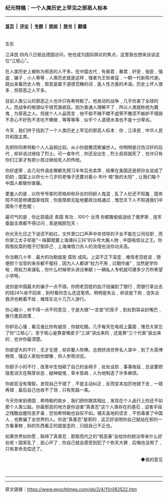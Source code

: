 ### 纪元特稿：一个人类历史上罕见之邪恶人标本

---

#### [首页](../../../..?n182522) &nbsp;|&nbsp; [评论](../../../../../epoch-comment?n182522) &nbsp;|&nbsp; [专题](../../../../../epoch-special?n182522) &nbsp;|&nbsp; [禁闻](../../../../../epoch-news?n182522) &nbsp;|&nbsp; [禁书](../../../../../books?n182522) &nbsp;|&nbsp; [翻墙](https://github.com/gfw-breaker/nogfw/blob/master/README.md?n182522)


<div class="post_content" id="artbody" itemprop="articleBody">
 <!-- article content begin -->
 <p>
  <font color="#ffffff">
   (http://www.epochtimes.com)
  </font>
  <br/>
  东东
 </p>
 <p>
  <ok href="/news/epochnews/home/_f801.htm">
   江泽民
  </ok>
  四月八日抵达德国访问，他也成为国际舆论的焦点，这里我也想来谈谈这位“江核心”。
 </p>
 <p>
  在人类历史上被称为邪恶的人不多。在中国古代﹐有昏君﹐暴君﹐奸臣﹐佞臣﹐强盗﹐骗子﹐小人等等﹐人类历史就是这样﹐强者为王败者寇﹐一朝一代新陈代谢。跳出来看历史人物﹐邪恶是属于道德范畴的词﹐是人性方面的术语。历史上坏人很多﹐但邪恶之人不多。
 </p>
 <p>
  目前人类公认的邪恶之人也许只有希特勒了。他发动的战争﹐几乎伤害了全球的人。而战争的根源似乎很荒唐疯狂。因为普通人理解不了﹐所以人类就称他为魔鬼﹐为邪恶之人。但就个人人品而言﹐他不偷不赌不嫖不虚荣不撒谎不嫉妒不懦弱不贪心不好色不贪吃不懒做﹐等等等等﹐似乎个人道德水准也不是十分卑劣。
 </p>
 <p>
  今天﹐我们终于找到了一个人类历史上罕见的邪恶人标本﹕你﹐江泽民﹐中华人民共和国主席。
 </p>
 <p>
  先把你同希特勒个人人品相比较。从小你就撒谎欺骗世人。你明明是日伪汉奸的后代﹐却非说过继给了烈士。可一查年代﹐你还没出生﹐烈士叔叔就死了﹐也许只有你们江家才有把小孩过继给死人的传统。
 </p>
 <p>
  你好虚荣﹐会几句外语走哪都先预习半年后去卖弄﹐结果在美国还是把孙女说成了奶奶﹔国宴上以你七十几岁的老嗓子还要对着小
  <ok href="/news/epochnews/home/_f702.htm">
   布什
  </ok>
  唱“我的太阳”﹐让我们每个中国人都替你害臊。
 </p>
 <p>
  更羞人的是﹐以你爷爷辈的资格却和孙女的同龄人鬼混﹐乱了人伦还不知羞﹐国务院不同意修建国家戏院﹐你竟厚颜无耻地要政治局通过﹐惟恐天下人不知道我们中国有个老色棍﹗
 </p>
 <p>
  最可气的是﹐你比慈僖还
  <ok href="/news/epochnews/home/_f801.htm">
   卖国
  </ok>
  有功﹐100个
  <ok href="/news/epochnews/home/_tw.html">
   台湾
  </ok>
  你都敢偷偷送给了俄罗斯﹐连军委副主席都不得过问﹐真是贼胆包天﹗
 </p>
 <p>
  你光天化日之下说谎不脸红。文件里口口声声中央领导的子女不能在公司任职﹐而你家江太子却是“一跺脚就要上海滩抖三抖”的头号大腕人物﹐中国电信业之王。你假借反腐的棍子打倒异己﹐上海滩借刀杀人的流氓也没你功夫高。
 </p>
 <p>
  你当朝几十年﹐最大的功勣就是
  <ok href="/news/epochnews/home/_f315.htm">
   腐败
  </ok>
  成风。上梁不正下梁歪﹐难怪老百姓说﹐随便抓个当官的来杀都不冤枉﹐因为人人都讲“权力不用﹐过期作废”﹐当然是学你啦﹐用权力来谋私﹐你什么时候带头讲过奉献﹖一辆私人专机就可建多少万所希望小学呀。
 </p>
 <p>
  说你是中国最大的骗子一点不错。你把老百姓的血汗钱骗到了银行﹐而银行拿出去的钱24%收不回来﹐到时看你怎么还这笔债。明明是失业﹐却说是下岗﹐连失业救济也赖着不给﹐难怪东北十几万人游行。
 </p>
 <p>
  你心眼小﹐听不得一点不同意见﹐于是大搞“一言堂”的笼子﹐到处割耳朵封嘴巴﹐推行愚民政策﹐
 </p>
 <p>
  你妒忌心强﹐看见谁比你有威信﹐你就吃醋。几乎每天在电视上露面﹐惟恐大家忘了你“江核心”。至于核心是靠耍嘴皮子“三讲”讲出来的﹐还是靠“三个代表”装出来的﹐也许你最清楚。
 </p>
 <p>
  你欲望大的不行﹐无才无德﹐却非要人吹捧。总想挤进世界名人录中﹐到了大英博物馆﹐强迫人家给你塑像﹐供人参观浏览。
 </p>
 <p>
  你胆子小的不行﹐改革中生怕砸了自己的金椅子﹐处处设防﹐事事拖延﹐总说要把隐患消灭在萌芽状态﹐疑神疑鬼﹐草木皆病﹐人为地制造了许多麻烦。
 </p>
 <p>
  你疯狂没有理智。发现自己干错了﹐不是主动纠正﹐反而变本加厉地错下去﹐一错再错﹐最后自己也收不了场﹐只有死路一条。
 </p>
 <p>
  今天你来到德国﹐希特勒的故乡﹐我们把你跟其相比﹐发现在个人品行上你还不如那个人类公敌。你最邪恶的地方是你迫害“真善忍”这个人类存在的基石﹐迫害手段之残酷血腥险恶歹毒﹐恐怕希特勒也自叹不如。铺天盖地的谎言﹐不但毒害了中国人﹐也欺骗了全世界的人。你说“真善忍”是邪的﹐这正好说明你自己就站在邪的一方看事物﹐斜的东西看正的就是歪的﹐只因自己不正也。
 </p>
 <p>
  如果世界如你愿﹐取缔了真善忍﹐那取而代之的“假恶暴”会给你的统治带来什么好处呢﹖国家乱了﹐民心坏了﹐你自己就会感受到犯了个弥天大罪﹐后悔也没用了﹐只有拿命去偿还了。
 </p>
 <p>
  <div align="right">
   <ok href="sendmail.asp?p=pinglunfankui&amp;subject=评论文章读者反馈&amp;body=您好﹐我读了贵网站的文章《纪元特稿：一个人类历史上罕见之邪恶人标本》后﹐">
    ◆我的意见
   </ok>
  </div>
  <p>
   <font color="#ffffff">
    (http://www.dajiyuan.com)
   </font>
  </p>
  <hr/>
  <!-- article content end -->
  <div id="below_article_ad">
  </div>
 </p>
</div>


---

原文链接：https://www.epochtimes.com/gb/2/4/11/n182522.htm
